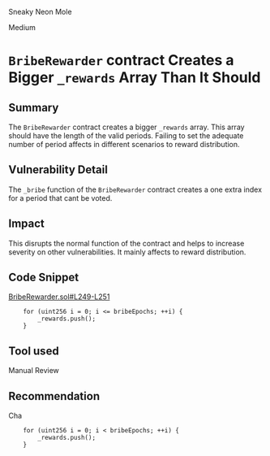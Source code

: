 Sneaky Neon Mole

Medium

# `BribeRewarder` contract Creates a Bigger `_rewards` Array Than It Should

## Summary

The `BribeRewarder` contract creates a bigger `_rewards` array. This array should have the length of the valid periods. Failing to set the adequate number of period affects in different scenarios to reward distribution. 

## Vulnerability Detail

The `_bribe` function of the `BribeRewarder` contract creates a one extra index for a period that cant be voted.

## Impact

This disrupts the normal function of the contract and helps to increase severity on other vulnerabilities. It mainly affects to reward distribution.

## Code Snippet

[BribeRewarder.sol#L249-L251](https://github.com/sherlock-audit/2024-06-magicsea/blob/main/magicsea-staking/src/rewarders/BribeRewarder.sol#L249-L251)
```solidity
    for (uint256 i = 0; i <= bribeEpochs; ++i) {
        _rewards.push();
    }
```

## Tool used

Manual Review

## Recommendation

Cha

```solidity
    for (uint256 i = 0; i < bribeEpochs; ++i) {
        _rewards.push();
    }
```